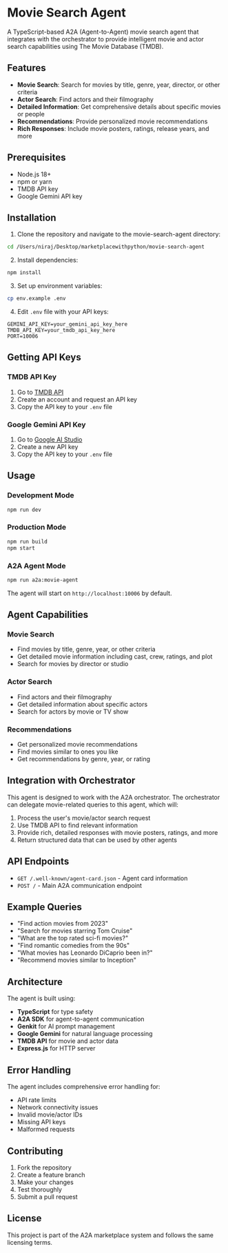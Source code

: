 # Movie Search Agent

A TypeScript-based A2A (Agent-to-Agent) movie search agent that integrates with the orchestrator to provide intelligent movie and actor search capabilities using The Movie Database (TMDB).

## Features

- **Movie Search**: Search for movies by title, genre, year, director, or other criteria
- **Actor Search**: Find actors and their filmography
- **Detailed Information**: Get comprehensive details about specific movies or people
- **Recommendations**: Provide personalized movie recommendations
- **Rich Responses**: Include movie posters, ratings, release years, and more

## Prerequisites

- Node.js 18+ 
- npm or yarn
- TMDB API key
- Google Gemini API key

## Installation

1. Clone the repository and navigate to the movie-search-agent directory:
```bash
cd /Users/niraj/Desktop/marketplacewithpython/movie-search-agent
```

2. Install dependencies:
```bash
npm install
```

3. Set up environment variables:
```bash
cp env.example .env
```

4. Edit `.env` file with your API keys:
```env
GEMINI_API_KEY=your_gemini_api_key_here
TMDB_API_KEY=your_tmdb_api_key_here
PORT=10006
```

## Getting API Keys

### TMDB API Key
1. Go to [TMDB API](https://www.themoviedb.org/settings/api)
2. Create an account and request an API key
3. Copy the API key to your `.env` file

### Google Gemini API Key
1. Go to [Google AI Studio](https://aistudio.google.com/)
2. Create a new API key
3. Copy the API key to your `.env` file

## Usage

### Development Mode
```bash
npm run dev
```

### Production Mode
```bash
npm run build
npm start
```

### A2A Agent Mode
```bash
npm run a2a:movie-agent
```

The agent will start on `http://localhost:10006` by default.

## Agent Capabilities

### Movie Search
- Find movies by title, genre, year, or other criteria
- Get detailed movie information including cast, crew, ratings, and plot
- Search for movies by director or studio

### Actor Search
- Find actors and their filmography
- Get detailed information about specific actors
- Search for actors by movie or TV show

### Recommendations
- Get personalized movie recommendations
- Find movies similar to ones you like
- Get recommendations by genre, year, or rating

## Integration with Orchestrator

This agent is designed to work with the A2A orchestrator. The orchestrator can delegate movie-related queries to this agent, which will:

1. Process the user's movie/actor search request
2. Use TMDB API to find relevant information
3. Provide rich, detailed responses with movie posters, ratings, and more
4. Return structured data that can be used by other agents

## API Endpoints

- `GET /.well-known/agent-card.json` - Agent card information
- `POST /` - Main A2A communication endpoint

## Example Queries

- "Find action movies from 2023"
- "Search for movies starring Tom Cruise"
- "What are the top rated sci-fi movies?"
- "Find romantic comedies from the 90s"
- "What movies has Leonardo DiCaprio been in?"
- "Recommend movies similar to Inception"

## Architecture

The agent is built using:
- **TypeScript** for type safety
- **A2A SDK** for agent-to-agent communication
- **Genkit** for AI prompt management
- **Google Gemini** for natural language processing
- **TMDB API** for movie and actor data
- **Express.js** for HTTP server

## Error Handling

The agent includes comprehensive error handling for:
- API rate limits
- Network connectivity issues
- Invalid movie/actor IDs
- Missing API keys
- Malformed requests

## Contributing

1. Fork the repository
2. Create a feature branch
3. Make your changes
4. Test thoroughly
5. Submit a pull request

## License

This project is part of the A2A marketplace system and follows the same licensing terms.
